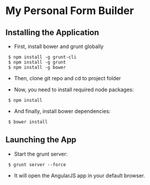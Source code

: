 My Personal Form Builder
======================


## Installing the Application

* First, install bower and grunt globally
 ```
  $ npm install -g grunt-cli
  $ npm install -g grunt
  $ npm install -g bower 
 ```

* Then, clone git repo and cd to project folder

  
* Now, you need to install required node packages: 
 ``` 
  $ npm install 
 ``` 
 
* And finally, install bower dependencies: 
 ``` 
  $ bower install 
 ``` 
 
## Launching the App

* Start the grunt server: 
 ```
  $ grunt server --force
 ```
 
* It will open the AngularJS app in your default browser. 

